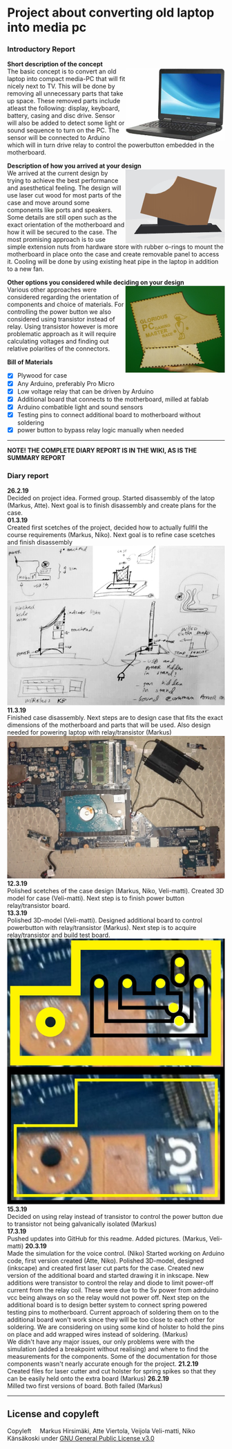 # Project about converting old laptop into media pc

### Introductory Report
**Short description of the concept**\
<img align="right" src="https://raw.githubusercontent.com/hirsimaki-markus/laptop-to-media-pc/master/pictures/original.png" width="230" height="170">
The basic concept is to convert an old laptop into compact media-PC that will fit nicely next to TV.
This will be done by removing all unnecessary parts that take up space. These removed parts include atleast the following: display, keyboard, battery, casing and disc drive. Sensor will also be added to detect some light or sound sequence to turn on the PC. The sensor will be connected to Arduino which will in turn drive relay to control the powerbutton embedded in the motherboard.
   
**Description of how you arrived at your design**\
<img align="right" src="https://raw.githubusercontent.com/hirsimaki-markus/laptop-to-media-pc/master/animations/spinning-pc.gif" width="230" height="170">
We arrived at the current design by trying to achieve the best performance and asesthetical feeling. The design will use laser cut wood for most parts of the case and move around some components like ports and speakers. Some details are still open such as the exact orientation of the motherboard and how it will be secured to the case. The most promising approach is to use simple extension nuts from hardware store with rubber o-rings to mount the motherboard in place onto the case and create removable panel to access it. Cooling will be done by using existing heat pipe in the laptop in addition to a new fan.
    
**Other options you considered while deciding on your design**\
<img align="right" src="https://raw.githubusercontent.com/hirsimaki-markus/laptop-to-media-pc/master/actual_final_product_cropped.jpg" width="230" height="200">
Various other approaches were considered regarding the orientation of components and choice of materials. For controlling the power button we also considered using transistor instead of relay. Using transistor however is more problematic approach as it will require calculating voltages and finding out relative polarities of the connectors.

**Bill of Materials**
- [x] Plywood for case
- [x] Any Arduino, preferably Pro Micro
- [x] Low voltage relay that can be driven by Arduino
- [x] Additional board that connects to the motherboard, milled at fablab
- [x] Arduino combatible light and sound sensors
- [x] Testing pins to connect additional board to motherboard without soldering
- [x] power button to bypass relay logic manually when needed

---
**NOTE! THE COMPLETE DIARY REPORT IS IN THE WIKI, AS IS THE SUMMARY REPORT**
### Diary report
**26.2.19**\
Decided on project idea. Formed group. Started disassembly of the latop (Markus, Atte). Next goal is to finish disassembly and create plans for the case.\
**01.3.19**\
Created first scetches of the project, decided how to actually fullfil the course requirements (Markus, Niko). Next goal is to refine case scetches and finish disassembly\
![](https://raw.githubusercontent.com/hirsimaki-markus/laptop-to-media-pc/master/pictures/scetch.png)
**11.3.19**\
Finished case disassembly. Next steps are to design case that fits the exact dimensions of the motherboard and parts that will be used. Also design needed for powering laptop with relay/transistor (Markus)\
![](https://raw.githubusercontent.com/hirsimaki-markus/laptop-to-media-pc/master/pictures/disassembled.png)
**12.3.19**\
Polished scetches of the case design (Markus, Niko, Veli-matti). Created 3D model for case (Veli-matti). Next step is to finish power button relay/transistor board.\
**13.3.19**\
Polished 3D-model (Veli-matti). Designed additional board to control powerbutton with relay/transistor (Markus). Next step is to acquire relay/transistor and build test board.![](https://raw.githubusercontent.com/hirsimaki-markus/laptop-to-media-pc/master/pictures/board-milling.png)\
**15.3.19**\
Decided on using relay instead of transistor to control the power button due to transistor not being galvanically isolated (Markus)\
**17.3.19**\
Pushed updates into GitHub for this readme. Added pictures. (Markus, Veli-matti)
**20.3.19**\
Made the simulation for the voice control. (Niko) Started working on Arduino code, first version created (Atte, Niko). Polished 3D-model, designed (inkscape) and created first laser cut parts for the case. Created new version of the additional board and started drawing it in inkscape. New additions were transistor to control the relay and diode to limit power-off current from the relay coil. These were due to the 5v power from adrduino vcc being always on so the relay would not power off. Next step on the additional board is to design better system to connect spring powered testing pins to motherboard. Current approach of soldering them on to the additional board won't work since they will be too close to each other for soldering. We are considering on using some kind of holster to hold the pins on place and add wrapped wires instead of soldering. (Markus)\
We didn't have any major issues, our only problems were with the simulation (added a breakpoint without realising) and where to find the measurements for the components. Some of the documentation for those components wasn't nearly accurate enough for the project.
**21.2.19**\
Created files for laser cutter and cut holster for spring spikes so that they can be easily held onto the extra board (Markus)
**26.2.19**\
Milled two first versions of board. Both failed (Markus)

---

## License and copyleft
Copyleft <img src="https://raw.githubusercontent.com/hirsimaki-markus/arduino-PS2-to-USB/master/images/copyleft.png" width="12" height="12"/> Markus Hirsimäki, Atte Viertola, Veijola Veli-matti, Niko Känsäkoski under [GNU General Public License v3.0](https://choosealicense.com/licenses/lgpl-3.0/)
